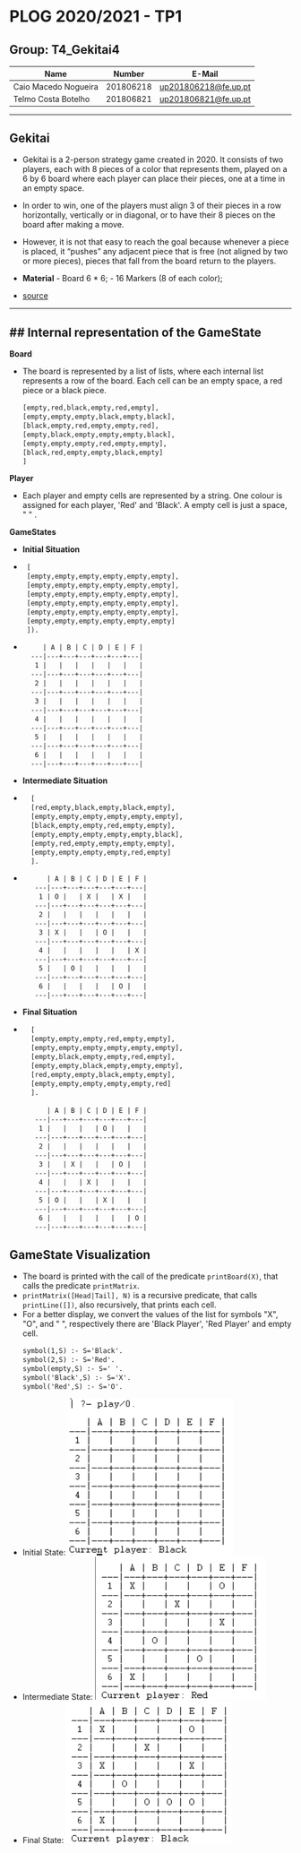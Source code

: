 
# PLOG 2020/2021 - TP1

## Group: T4_Gekitai4


| Name                 | Number    | E-Mail               |
| -------------------- | --------- | -------------------- |
| Caio Macedo Nogueira | 201806218 | up201806218@fe.up.pt |
| Telmo Costa Botelho  | 201806821 | up201806821@fe.up.pt |

----

## Gekitai

 - Gekitai is a 2-person strategy game created in 2020. It consists of two players, each with 8 pieces of a color that represents them, played on a 6 by 6 board where each player can place their pieces, one at a time in an empty space.
 - In order to win, one of the players must align 3 of their pieces in a row horizontally, vertically or in diagonal, or to have their 8 pieces on the board after making a move.
 -   However, it is not that easy to reach the goal because whenever a piece is placed, it “pushes” any adjacent piece that is free (not aligned by two or more pieces), pieces that fall from the board return to the players.
 - 
	**Material**
		- Board 6 * 6;
		- 16 Markers (8 of each color);
			
 - [source](https://boardgamegeek.com/boardgame/295449/gekitai)

----
## ## Internal representation of the GameState

**Board**
 * The board is represented by a list of lists, where each internal list represents a row of the board. Each cell can be an empty space, a red piece or a black piece.
  
	```[  
    [empty,red,black,empty,red,empty],  
    [empty,empty,empty,black,empty,black],  
    [black,empty,red,empty,empty,red],  
    [empty,black,empty,empty,empty,black],  
    [empty,empty,empty,red,empty,empty],  
    [black,red,empty,empty,black,empty]  
    ]
    ```  
 **Player**
 * Each player and empty cells are represented by a string. One colour is assigned for each player, 'Red' and 'Black'. A empty cell is just a space, " " . 
 
**GameStates**
 * **Initial Situation** 

 *   	[  
	    [empty,empty,empty,empty,empty,empty],  
	    [empty,empty,empty,empty,empty,empty],  
	    [empty,empty,empty,empty,empty,empty],  
	    [empty,empty,empty,empty,empty,empty],  
	    [empty,empty,empty,empty,empty,empty],  
	    [empty,empty,empty,empty,empty,empty]  
	    ]).  
	    
 *          | A | B | C | D | E | F |  
	     ---|---+---+---+---+---+---|  
	      1 |   |   |   |   |   |   |  
	     ---|---+---+---+---+---+---|  
	      2 |   |   |   |   |   |   |  
	     ---|---+---+---+---+---+---|  
	      3 |   |   |   |   |   |   |  
	     ---|---+---+---+---+---+---|  
	      4 |   |   |   |   |   |   |  
	     ---|---+---+---+---+---+---|  
	      5 |   |   |   |   |   |   |  
	     ---|---+---+---+---+---+---|  
	      6 |   |   |   |   |   |   |  
	     ---|---+---+---+---+---+---|  


 * **Intermediate Situation** 

*		[  
	    [red,empty,black,empty,black,empty],  
	    [empty,empty,empty,empty,empty,empty],  
	    [black,empty,empty,red,empty,empty],  
	    [empty,empty,empty,empty,empty,black],  
	    [empty,red,empty,empty,empty,empty],  
	    [empty,empty,empty,empty,red,empty]  
	    ].

*   	    | A | B | C | D | E | F |  
	     ---|---+---+---+---+---+---|  
	      1 | O |   | X |   | X |   |  
	     ---|---+---+---+---+---+---|  
	      2 |   |   |   |   |   |   |  
	     ---|---+---+---+---+---+---|  
	      3 | X |   |   | O |   |   |  
	     ---|---+---+---+---+---+---|  
	      4 |   |   |   |   |   | X |  
	     ---|---+---+---+---+---+---|  
	      5 |   | O |   |   |   |   |  
	     ---|---+---+---+---+---+---|  
	      6 |   |   |   |   | O |   |  
	     ---|---+---+---+---+---+---|  


 * **Final Situation** 
   
*	    [  
	    [empty,empty,empty,red,empty,empty],  
	    [empty,empty,empty,empty,empty,empty],  
	    [empty,black,empty,empty,red,empty],  
	    [empty,empty,black,empty,empty,empty],  
	    [red,empty,empty,black,empty,empty],  
	    [empty,empty,empty,empty,empty,red]  
	    ].

	        | A | B | C | D | E | F |  
	     ---|---+---+---+---+---+---|  
	      1 |   |   |   | O |   |   |  
	     ---|---+---+---+---+---+---|  
	      2 |   |   |   |   |   |   |  
	     ---|---+---+---+---+---+---|  
	      3 |   | X |   |   | O |   |  
	     ---|---+---+---+---+---+---|  
	      4 |   |   | X |   |   |   |  
	     ---|---+---+---+---+---+---|  
	      5 | O |   |   | X |   |   |  
	     ---|---+---+---+---+---+---|  
	      6 |   |   |   |   |   | O |  
	     ---|---+---+---+---+---+---|

## GameState Visualization

 * The board is printed with the call of the predicate `printBoard(X)`, that calls the predicate `printMatrix`. 
 * `printMatrix([Head|Tail], N)` is a recursive predicate, that calls `printLine([])`, also recursively, that prints each cell.
 * For a better display, we convert the values of the list for symbols "X", "O", and " ", respectively there are 'Black Player', 'Red Player' and empty cell.
	``` 
	symbol(1,S) :- S='Black'.
	symbol(2,S) :- S='Red'.
	symbol(empty,S) :- S=' '.
	symbol('Black',S) :- S='X'.
	symbol('Red',S) :- S='O'.
	```
 * Initial State:
		 ![Initial State](img/initial_state.png)
* Intermediate State:
		 ![Intermediate State](img/mid_state.png)
* Final State:
		 ![Final State](img/final_state.png)


